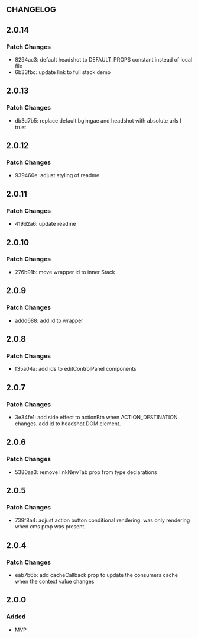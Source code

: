 ## CHANGELOG

## 2.0.14

### Patch Changes

- 8294ac3: default headshot to DEFAULT_PROPS constant instead of local file
- 6b33fbc: update link to full stack demo

## 2.0.13

### Patch Changes

- db3d7b5: replace default bgimgae and headshot with absolute urls I trust

## 2.0.12

### Patch Changes

- 939460e: adjust styling of readme

## 2.0.11

### Patch Changes

- 419d2a6: update readme

## 2.0.10

### Patch Changes

- 276b91b: move wrapper id to inner Stack

## 2.0.9

### Patch Changes

- addd688: add id to wrapper

## 2.0.8

### Patch Changes

- f35a04a: add ids to editControlPanel components

## 2.0.7

### Patch Changes

- 3e34fe1: add side effect to actionBtn when ACTION_DESTINATION changes. add id to headshot DOM element.

## 2.0.6

### Patch Changes

- 5380aa3: remove linkNewTab prop from type declarations

## 2.0.5

### Patch Changes

- 739f8a4: adjust action button conditional rendering. was only rendering when cms prop was present.

## 2.0.4

### Patch Changes

- eab7b6b: add cacheCallback prop to update the consumers cache when the context value changes

## 2.0.0

### Added

- MVP
